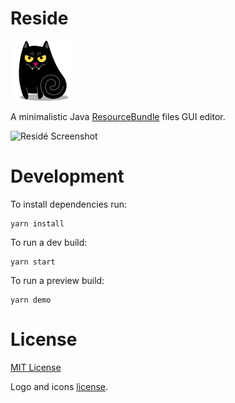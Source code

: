 # Reside

![Reside Logo](src/assets/icons/png/cat-vampire-icon-96x96.png)

A minimalistic Java [ResourceBundle](https://docs.oracle.com/javase/7/docs/api/java/util/ResourceBundle.html) files GUI editor.

![Residé Screenshot](https://i.imgur.com/pPOmdWl.png)

# Development

To install dependencies run:
  
    yarn install

To run a dev build:

    yarn start

To run a preview build:

    yarn demo

# License

[MIT License](LICENSE.md)

Logo and icons [license](src/assets/icons/README.md).